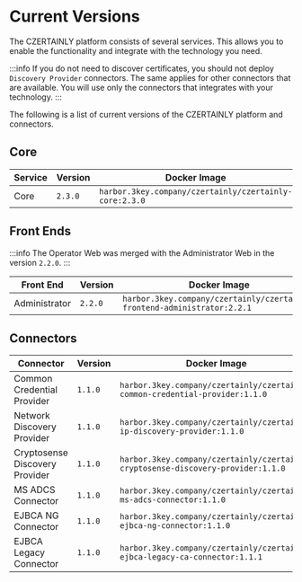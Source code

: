 # Current Versions

The CZERTAINLY platform consists of several services. This allows you to enable the functionality and integrate with the technology you need.

:::info
If you do not need to discover certificates, you should not deploy `Discovery Provider` connectors. The same applies for other connectors that are available. You will use only the connectors that integrates with your technology.
:::

The following is a list of current versions of the CZERTAINLY platform and connectors.

## Core

| Service | Version | Docker Image                                           |
|---------|---------|--------------------------------------------------------|
| Core    | `2.3.0` | `harbor.3key.company/czertainly/czertainly-core:2.3.0` |

## Front Ends

:::info
The Operator Web was merged with the Administrator Web in the version `2.2.0`.
:::

| Front End     | Version | Docker Image                                                             |
|---------------|---------|--------------------------------------------------------------------------|
| Administrator | `2.2.0` | `harbor.3key.company/czertainly/czertainly-frontend-administrator:2.2.1` |

## Connectors

| Connector                      | Version | Docker Image                                                                     |
|--------------------------------|---------|----------------------------------------------------------------------------------|
| Common Credential Provider     | `1.1.0` | `harbor.3key.company/czertainly/czertainly-common-credential-provider:1.1.0`     |
| Network Discovery Provider     | `1.1.0` | `harbor.3key.company/czertainly/czertainly-ip-discovery-provider:1.1.0`          |
| Cryptosense Discovery Provider | `1.1.0` | `harbor.3key.company/czertainly/czertainly-cryptosense-discovery-provider:1.1.0` |
| MS ADCS Connector              | `1.1.0` | `harbor.3key.company/czertainly/czertainly-ms-adcs-connector:1.1.0`              |
| EJBCA NG Connector             | `1.1.0` | `harbor.3key.company/czertainly/czertainly-ejbca-ng-connector:1.1.0`             |
| EJBCA Legacy Connector         | `1.1.0` | `harbor.3key.company/czertainly/czertainly-ejbca-legacy-ca-connector:1.1.1`      |

